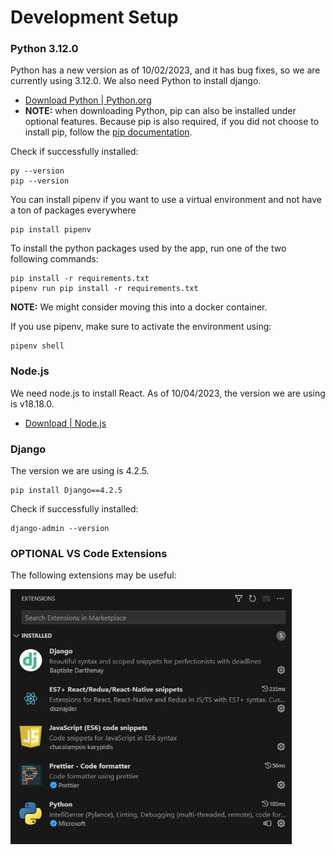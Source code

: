 # Development Setup
### Python 3.12.0
Python has a new version as of 10/02/2023, and it has bug fixes, so we are currently using 3.12.0.  We also need Python to install django.
* [Download Python | Python.org](https://www.python.org/downloads/)
* **NOTE:** when downloading Python, pip can also be installed under optional features. Because pip is also required, if you did not choose to install pip, follow the [pip documentation](https://pip.pypa.io/en/stable/installation/).

Check if successfully installed:
```
py --version
pip --version
```

You can install pipenv if you want to use a virtual environment and not have a ton of packages everywhere
```
pip install pipenv
```

To install the python packages used by the app, run one of the two following commands:
```
pip install -r requirements.txt
pipenv run pip install -r requirements.txt
```
**NOTE:** We might consider moving this into a docker container.

If you use pipenv, make sure to activate the environment using:
```
pipenv shell
```

### Node.js
We need node.js to install React. As of 10/04/2023, the version we are using is v18.18.0.
* [Download | Node.js](https://nodejs.org/en/download)

### Django
The version we are using is 4.2.5.
```
pip install Django==4.2.5
```


Check if successfully installed:
```
django-admin --version
```

### OPTIONAL VS Code Extensions
The following extensions may be useful:

<img src="images/extensions.jpg" alt="drawing" width="450"/>
